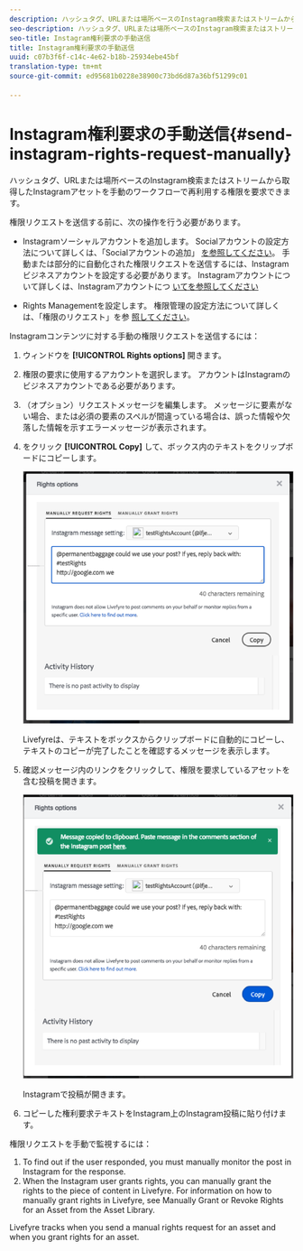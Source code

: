 ```yaml
---
description: ハッシュタグ、URLまたは場所ベースのInstagram検索またはストリームから取得したInstagramアセットを手動のワークフローで再利用する権限を要求できます。
seo-description: ハッシュタグ、URLまたは場所ベースのInstagram検索またはストリームから取得したInstagramアセットを手動のワークフローで再利用する権限を要求できます。
seo-title: Instagram権利要求の手動送信
title: Instagram権利要求の手動送信
uuid: c07b3f6f-c14c-4e62-b18b-25934ebe45bf
translation-type: tm+mt
source-git-commit: ed95681b0228e38900c73bd6d87a36bf51299c01

---
```



# Instagram権利要求の手動送信{#send-instagram-rights-request-manually}

ハッシュタグ、URLまたは場所ベースのInstagram検索またはストリームから取得したInstagramアセットを手動のワークフローで再利用する権限を要求できます。

権限リクエストを送信する前に、次の操作を行う必要があります。

* Instagramソーシャルアカウントを追加します。 Socialアカウントの設定方法について詳しくは、「Socialアカウントの追加」 [を参照してください](../c-users-creating-accounts-with-studio-access/t-configure-social-accout-instagram/t-configure-social-accout-instagram.md#t_configure_social_accout_instagram)。 手動または部分的に自動化された権限リクエストを送信するには、Instagramビジネスアカウントを設定する必要があります。 Instagramアカウントについて詳しくは、Instagramアカウントにつ [いてを参照してください](../c-users-creating-accounts-with-studio-access/t-configure-social-accout-instagram/c-about-instagram-accounts.md#c_about_instagram_accounts)

* Rights Managementを設定します。 権限管理の設定方法について詳しくは、「権限のリクエスト」を参 [照してください](../c-how-requesting-rights-works/c-how-requesting-rights-works.md)。

Instagramコンテンツに対する手動の権限リクエストを送信するには：

1. ウィンドウを **[!UICONTROL Rights options]** 開きます。
1. 権限の要求に使用するアカウントを選択します。 アカウントはInstagramのビジネスアカウントである必要があります。
1. （オプション）リクエストメッセージを編集します。 メッセージに要素がない場合、または必須の要素のスペルが間違っている場合は、誤った情報や欠落した情報を示すエラーメッセージが表示されます。
1. をクリック **[!UICONTROL Copy]** して、ボックス内のテキストをクリップボードにコピーします。

   ![](assets/rr_insta_workaround1.png)

   Livefyreは、テキストをボックスからクリップボードに自動的にコピーし、テキストのコピーが完了したことを確認するメッセージを表示します。

1. 確認メッセージ内のリンクをクリックして、権限を要求しているアセットを含む投稿を開きます。

   ![](assets/rr_insta_workaround2.png)

   Instagramで投稿が開きます。

1. コピーした権利要求テキストをInstagram上のInstagram投稿に貼り付けます。

権限リクエストを手動で監視するには：

1. To find out if the user responded, you must manually monitor the post in Instagram for the response.
1. When the Instagram user grants rights, you can manually grant the rights to the piece of content in Livefyre. For information on how to manually grant rights in Livefyre, see Manually Grant or Revoke Rights for an Asset from the Asset Library.[](../c-how-requesting-rights-works/t-manually-grant-the-rights-for-one-or-more-assets.md#t_manually_grant_the_rights_for_one_or_more_assets)

Livefyre tracks when you send a manual rights request for an asset and when you grant rights for an asset.

